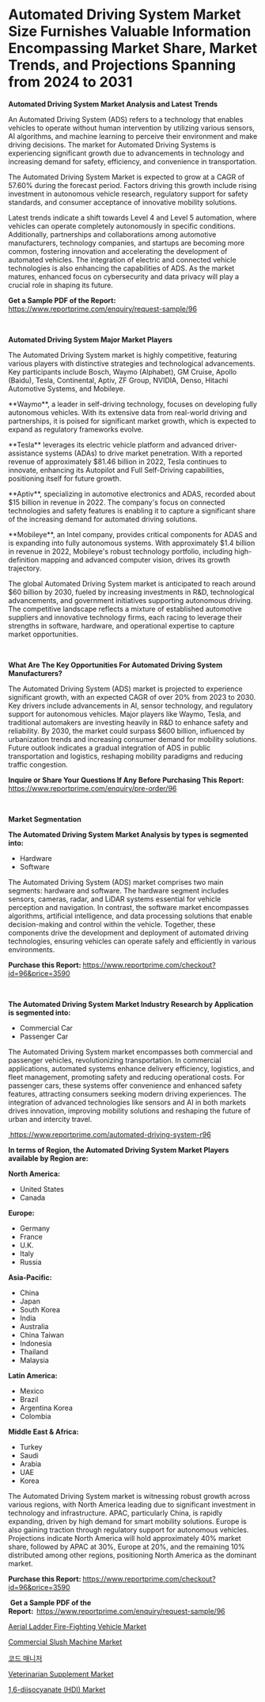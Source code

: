 <p><h1>Automated Driving System Market Size Furnishes Valuable Information Encompassing Market Share, Market Trends, and Projections Spanning from 2024 to 2031</h1></p><p><strong>Automated Driving System Market Analysis and Latest Trends</strong></p>
<p><p>An Automated Driving System (ADS) refers to a technology that enables vehicles to operate without human intervention by utilizing various sensors, AI algorithms, and machine learning to perceive their environment and make driving decisions. The market for Automated Driving Systems is experiencing significant growth due to advancements in technology and increasing demand for safety, efficiency, and convenience in transportation. </p><p>The Automated Driving System Market is expected to grow at a CAGR of 57.60% during the forecast period. Factors driving this growth include rising investment in autonomous vehicle research, regulatory support for safety standards, and consumer acceptance of innovative mobility solutions. </p><p>Latest trends indicate a shift towards Level 4 and Level 5 automation, where vehicles can operate completely autonomously in specific conditions. Additionally, partnerships and collaborations among automotive manufacturers, technology companies, and startups are becoming more common, fostering innovation and accelerating the development of automated vehicles. The integration of electric and connected vehicle technologies is also enhancing the capabilities of ADS. As the market matures, enhanced focus on cybersecurity and data privacy will play a crucial role in shaping its future.</p></p>
<p><strong>Get a Sample PDF of the Report:&nbsp;</strong> <a href="https://www.reportprime.com/enquiry/request-sample/96">https://www.reportprime.com/enquiry/request-sample/96</a></p>
<p>&nbsp;</p>
<p><strong>Automated Driving System Major Market Players</strong></p>
<p><p>The Automated Driving System market is highly competitive, featuring various players with distinctive strategies and technological advancements. Key participants include Bosch, Waymo (Alphabet), GM Cruise, Apollo (Baidu), Tesla, Continental, Aptiv, ZF Group, NVIDIA, Denso, Hitachi Automotive Systems, and Mobileye.</p><p>**Waymo**, a leader in self-driving technology, focuses on developing fully autonomous vehicles. With its extensive data from real-world driving and partnerships, it is poised for significant market growth, which is expected to expand as regulatory frameworks evolve.</p><p>**Tesla** leverages its electric vehicle platform and advanced driver-assistance systems (ADAs) to drive market penetration. With a reported revenue of approximately $81.46 billion in 2022, Tesla continues to innovate, enhancing its Autopilot and Full Self-Driving capabilities, positioning itself for future growth.</p><p>**Aptiv**, specializing in automotive electronics and ADAS, recorded about $15 billion in revenue in 2022. The company's focus on connected technologies and safety features is enabling it to capture a significant share of the increasing demand for automated driving solutions.</p><p>**Mobileye**, an Intel company, provides critical components for ADAS and is expanding into fully autonomous systems. With approximately $1.4 billion in revenue in 2022, Mobileye's robust technology portfolio, including high-definition mapping and advanced computer vision, drives its growth trajectory.</p><p>The global Automated Driving System market is anticipated to reach around $60 billion by 2030, fueled by increasing investments in R&D, technological advancements, and government initiatives supporting autonomous driving. The competitive landscape reflects a mixture of established automotive suppliers and innovative technology firms, each racing to leverage their strengths in software, hardware, and operational expertise to capture market opportunities.</p></p>
<p>&nbsp;</p>
<p><strong>What Are The Key Opportunities For Automated Driving System Manufacturers?</strong></p>
<p><p>The Automated Driving System (ADS) market is projected to experience significant growth, with an expected CAGR of over 20% from 2023 to 2030. Key drivers include advancements in AI, sensor technology, and regulatory support for autonomous vehicles. Major players like Waymo, Tesla, and traditional automakers are investing heavily in R&D to enhance safety and reliability. By 2030, the market could surpass $600 billion, influenced by urbanization trends and increasing consumer demand for mobility solutions. Future outlook indicates a gradual integration of ADS in public transportation and logistics, reshaping mobility paradigms and reducing traffic congestion.</p></p>
<p><strong>Inquire or Share Your Questions If Any Before Purchasing This Report:</strong> <a href="https://www.reportprime.com/enquiry/pre-order/96">https://www.reportprime.com/enquiry/pre-order/96</a></p>
<p>&nbsp;</p>
<p><strong>Market Segmentation</strong></p>
<p><strong>The Automated Driving System Market Analysis by types is segmented into:</strong></p>
<p><ul><li>Hardware</li><li>Software</li></ul></p>
<p><p>The Automated Driving System (ADS) market comprises two main segments: hardware and software. The hardware segment includes sensors, cameras, radar, and LiDAR systems essential for vehicle perception and navigation. In contrast, the software market encompasses algorithms, artificial intelligence, and data processing solutions that enable decision-making and control within the vehicle. Together, these components drive the development and deployment of automated driving technologies, ensuring vehicles can operate safely and efficiently in various environments.</p></p>
<p><strong>Purchase this Report:&nbsp;</strong><a href="https://www.reportprime.com/checkout?id=96&price=3590">https://www.reportprime.com/checkout?id=96&price=3590</a></p>
<p>&nbsp;</p>
<p><strong>The Automated Driving System Market Industry Research by Application is segmented into:</strong></p>
<p><ul><li>Commercial Car</li><li>Passenger Car</li></ul></p>
<p><p>The Automated Driving System market encompasses both commercial and passenger vehicles, revolutionizing transportation. In commercial applications, automated systems enhance delivery efficiency, logistics, and fleet management, promoting safety and reducing operational costs. For passenger cars, these systems offer convenience and enhanced safety features, attracting consumers seeking modern driving experiences. The integration of advanced technologies like sensors and AI in both markets drives innovation, improving mobility solutions and reshaping the future of urban and intercity travel.</p></p>
<p><a href="https://www.reportprime.com/automated-driving-system-r96">&nbsp;https://www.reportprime.com/automated-driving-system-r96</a></p>
<p><strong>In terms of Region, the Automated Driving System Market Players available by Region are:</strong></p>
<p>
    <p> <strong> North America: </strong>
        <ul>
            <li>United States</li>
            <li>Canada</li>
        </ul>
        </p> 
    <p> <strong> Europe: </strong>
        <ul>
            <li>Germany</li>
            <li>France</li>
            <li>U.K.</li>
            <li>Italy</li>
            <li>Russia</li>
        </ul>
        </p> 
    <p> <strong> Asia-Pacific: </strong>
        <ul>
            <li>China</li>
            <li>Japan</li>
            <li>South Korea</li>
            <li>India</li>
            <li>Australia</li>
            <li>China Taiwan</li>
            <li>Indonesia</li>
            <li>Thailand</li>
            <li>Malaysia</li>
        </ul>
        </p> 
    <p> <strong> Latin America: </strong>
        <ul>
            <li>Mexico</li>
            <li>Brazil</li>
            <li>Argentina Korea</li>
            <li>Colombia</li>
        </ul>
        </p> 
    <p> <strong> Middle East & Africa: </strong>
        <ul>
            <li>Turkey</li>
            <li>Saudi</li>
            <li>Arabia</li>
            <li>UAE</li>
            <li>Korea</li>
        </ul>
    </p>
    </p>
<p><p>The Automated Driving System market is witnessing robust growth across various regions, with North America leading due to significant investment in technology and infrastructure. APAC, particularly China, is rapidly expanding, driven by high demand for smart mobility solutions. Europe is also gaining traction through regulatory support for autonomous vehicles. Projections indicate North America will hold approximately 40% market share, followed by APAC at 30%, Europe at 20%, and the remaining 10% distributed among other regions, positioning North America as the dominant market.</p></p>
<p><strong>Purchase this Report: </strong><a href="https://www.reportprime.com/checkout?id=96&price=3590">https://www.reportprime.com/checkout?id=96&price=3590</a></p>
<p>&nbsp;<strong>Get a Sample PDF of the Report:&nbsp;&nbsp;</strong><a href="https://www.reportprime.com/enquiry/request-sample/96">https://www.reportprime.com/enquiry/request-sample/96</a></p>
<p><strong></strong></p>
<p><p><a href="https://github.com/nathandecarvalho/Market-Research-Report-List-5/blob/main/aerial-ladder-fire-fighting-vehicle-market.md">Aerial Ladder Fire-Fighting Vehicle Market</a></p><p><a href="https://medium.com/@adam.churchill89678/global-commercial-slush-machine-market-exploring-market-share-market-trends-and-future-growth-d9a962a41a0b">Commercial Slush Machine Market</a></p><p><a href="https://medium.com/@joshuapierce88/%EA%B8%80%EB%A1%9C%EB%B2%8C-%EC%BD%94%EB%93%9C-%EA%B4%80%EB%A6%AC-%EC%8B%9C%EC%9E%A5-%EC%A0%9C%ED%92%88-%EC%9C%A0%ED%98%95-%ED%81%B4%EB%9D%BC%EC%9A%B0%EB%93%9C-%EA%B8%B0%EB%B0%98-%EC%98%A8%ED%94%84%EB%A0%88%EB%AF%B8%EC%8A%A4-%EC%B5%9C%EC%A2%85-%EC%82%AC%EC%9A%A9%EC%9E%90-%EB%B0%8F-%EC%A7%80%EC%97%AD-%EC%A4%91%EC%8B%AC-%EB%B6%84%EC%84%9D-%EB%B0%8F-%EC%98%88%EC%B8%A1-2024-2031-ebe6b045d339">코드 매니저</a></p><p><a href="https://issuu.com/reportprime-2/docs/veterinarian-supplement-market-size_03e317952c6fc8">Veterinarian Supplement Market</a></p><p><a href="https://github.com/julyju69/Market-Research-Report-List-5/blob/main/16-diisocyanate-hdi-market.md">1,6-diisocyanate (HDI) Market</a></p></p>